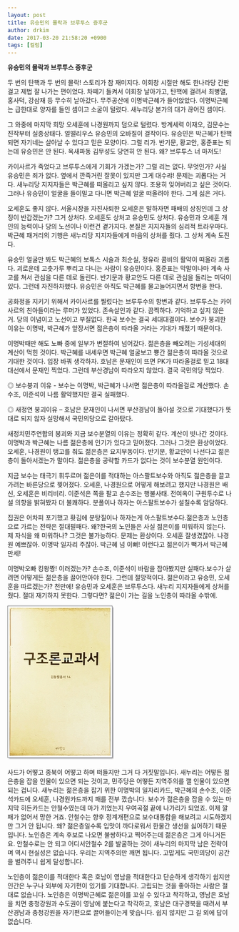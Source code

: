 ```yaml
---
layout: post
title: 유승민의 몰락과 브루투스 증후군
author: drkim
date: 2017-03-20 21:58:20 +0900
tags: [컬럼]
---
```

**유승민의 몰락과 브루투스 증후군**

  


두 번의 탄핵과 두 번의 몰락! 스토리가 참 재미지다. 이회창 시절만 해도 한나라당 간판 걸고 제법 잘 나가는 편이었다. 차떼기 들켜서 이회창 날아가고, 탄핵에 걸려서 최병열, 홍사덕, 강삼재 등 무수히 날아갔다. 무주공산에 이명박근혜가 들어앉았다. 이명박근혜는 급한대로 양자를 들인 셈이고 소굴이 털렸다. 새누리당 본가의 대가 끊어진 셈이다. 

  


그 와중에 마지막 희망 오세훈에 나경원까지 덤으로 털렸다. 방계세력 이재오, 김문수는 진작부터 실종상태다. 얼떨리우스 유승민의 오바질이 걸작이다. 유승민은 박근혜가 탄핵되면 자기네는 살아날 수 있다고 믿은 모양이다. 그럴 리가. 반기문, 황교안, 홍준표는 되는데 유승민은 안 된다. 옥새파동 김무성도 당연히 안 된다. 왜? 브루투스 너 마저도! 

  


카이사르가 죽었다고 브루투스에게 기회가 가겠는가? 그럴 리는 없다. 무엇인가? 사실 유승민은 죄가 없다. 옆에서 깐죽거린 잘못이 있지만 그게 대수랴! 문제는 괴롭다는 거다. 새누리당 지지자들은 박근혜를 떠올리고 싶지 않다. 조용히 잊어버리고 싶은 것이다. 그러나 유승민이 얼굴을 들이밀고 다니면 박근혜 얼굴 떠올려야 한다. 그게 싫은 거다. 

  


오세훈도 좋지 않다. 서울시장을 자진사퇴한 오세훈은 말하자면 패배의 상징인데 그 상징이 반갑겠는가? 그거 상처다. 오세훈도 상처고 유승민도 상처다. 유승민과 오세훈 개인의 능력이나 당의 노선이나 이런건 곁가지다. 본질은 지지자들의 심리적 트라우마다. 박근혜 패거리의 기행은 새누리당 지지자들에게 마음의 상처를 줬다. 그 상처 계속 도진다. 

  


유승민 얼굴만 봐도 박근혜의 보톡스 시술과 최순실, 정유라 콤비의 활약이 떠올라 괴롭다. 괴로운데 고춧가루 뿌리고 다니는 사람이 유승민이다. 홍준표는 막말이나마 계속 사고를 쳐서 관심을 다른 데로 돌린다. 반기문과 황교안도 다른 데로 관심을 돌리는 미덕이 있다. 그런데 자진하차했다. 유승민은 아직도 박근혜를 물고늘어지면서 항변을 한다. 

  


공화정을 지키기 위해서 카이사르를 찔렀다는 브루투수의 항변과 같다. 브루투스는 카이사르의 친아들이라는 루머가 있었다. 존속살인과 같다. 끔찍하다. 기억하고 싶지 않은 거. 당의 이념이고 노선이고 부질없다. 한국 보수는 결국 세대대결이다. 보수가 붕괴한 이유는 이명박, 박근혜가 앞장서면 젊은층이 따라올 거라는 기대가 깨졌기 때문이다. 

  


이명박때만 해도 노빠 중에 일부가 변절하여 넘어갔다. 젊은층을 빼오려는 기성세대의 계산이 먹힌 것이다. 박근혜를 내세우면 박근혜 얼굴보고 뿅간 젊은층이 따라올 것으로 기대한 것이다. 입장 바꿔 생각하자. 호남은 문재인이 뜨면 PK가 따라올걸로 믿고 18대 대선에서 문재인 찍었다. 그런데 부산경남이 따라오지 않았다. 결국 국민의당 찍었다. 

  


◎ 보수붕괴 이유 - 보수는 이명박, 박근혜가 나서면 젊은층이 따라올걸로 계산했다. 손수조, 이준석이 나름 활약했지만 결국 실패했다. 

  


◎ 새정연 붕괴이유 – 호남은 문재인이 나서면 부산경남이 돌아설 것으로 기대했다가 뜻대로 되지 않자 실망해서 국민의당으로 갈아탔다. 

  


새정치민주연합의 붕괴와 지금 보수분열의 이유는 정확히 같다. 계산이 빗나간 것이다. 이명박과 박근혜는 나름 젊은층에 인기가 있다고 믿어졌다. 그러나 그것은 환상이었다. 오세훈, 나경원이 탱고를 춰도 젊은층은 요지부동이다. 반기문, 황교안이 나선다고 젊은층이 돌아서겠는가 말이다. 젊은층을 공략할 카드가 없다는 것이 보수분열 원인이다. 

  


지금 보수는 태극기 휘두르며 젊은이를 적대하는 아스팔트보수와 아직도 젊은층을 끌고가려는 바른당으로 찢어졌다. 오세훈, 나경원으로 어떻게 해보려고 했지만 나경원은 배신, 오세훈은 비리비리. 이준석은 쪽을 팔고 손수조는 행불사태. 전여옥이 구원투수로 나설 의향을 밝혀봤자 더 불쾌하다. 분풀이나 하자는 아스팔트보수가 설칠수록 암담하다. 

  


집권은 어차피 포기했고 홧김에 분탕질이나 하자는게 아스팔트보수다.젊은층과 노인층으로 가르는 전략은 절대필패다. 왜?한국의 노인들은 사실 젊은이를 미워하지 않는다. 제 자식을 왜 미워하나? 그것은 불가능하다. 문제는 환상이다. 오세훈 잘생겼잖아. 나경원 예쁘잖아. 이명박 일자리 주잖아. 박근혜 넘 이뻐! 이런다고 젊은이가 뻑가서 박근혜 만세!

  


이명박오빠 킹왕짱! 이러겠는가? 손수조, 이준석이 바람을 잡아봤지만 실패다.보수가 살려면 어떻게든 젊은층을 끌어안아야 한다. 그런데 절망적이다. 젊은이라고 유승민, 오세훈을 따르겠는가? 천만에! 유승민과 오세훈은 브루투스다. 새누리 지지자들에게 상처를 줬다. 절대 재기하지 못한다. 그렇다면? 젊은이 가는 길을 노인층이 따라올 수밖에.

  


  



 
![](/files/attach/images/199/400/822/20170108_234810.jpg) 

  


사드가 어떻고 종북이 어떻고 하며 떠들지만 그거 다 거짓말입니다. 새누리는 어떻든 젊은층을 잡을 인물이 있으면 되는 것이고, 민주당은 어떻든 지역주의를 깰 인물이 있으면 되는 겁니다. 새누리는 젊은층을 잡기 위한 이명박의 일자리카드, 박근혜의 손수조, 이준석카드에 오세훈, 나경원카드까지 패를 전부 깠습니다. 보수가 젊은층을 잡을 수 있는 마지막 히든카드는 안철수였는데 마가 끼었는지 우여곡절 끝에 나가리가 되었죠. 이제 깔 패가 없어서 망한 거죠. 안철수는 향후 정계개편으로 보수대통합을 해보려고 시도하겠지만 그거 안 됩니다. 왜? 젊은층일수록 입맛이 까다로워서 한물간 생선을 싫어하기 때문입니다. 노인층은 계속 후보로 나오면 불쌍하다고 찍어주는데 젊은층은 그게 아니거든요. 안철수로는 안 되고 어디서안철수 2를 발굴하는 것이 새누리의 마지막 남은 전략이며 역시 현실성은 없습니다. 우리는 지역주의만 깨면 됩니다. 고맙게도 국민의당이 공간을 벌려주니 쉽게 달성합니다.

  


노인층이 젊은이를 적대한다 혹은 호남이 영남을 적대한다고 단순하게 생각하기 쉽지만 인간은 누구나 외부에 자기편이 있기를 기대합니다. 고립되는 것을 좋아하는 사람은 절대로 없습니다. 노인층은 이명박근혜로 젊은이를 꼬실 수 있다고 착각하고, 영남은 호남을 치면 충청강원과 수도권이 영남에 붙는다고 착각하고, 호남은 대구경북을 때려서 부산경남과 충청강원을 자기편으로 끌어들이는게 맞습니다. 쉽지 않지만 그 길 외에 답이 없습니다.